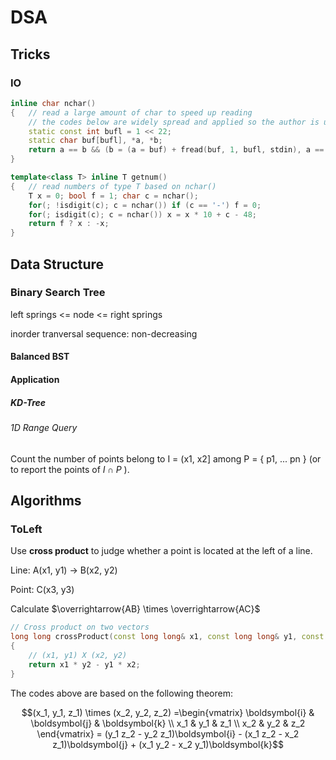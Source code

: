 # DSA

## Tricks

### IO

```cpp
inline char nchar()
{   // read a large amount of char to speed up reading
    // the codes below are widely spread and applied so the author is uncertain
    static const int bufl = 1 << 22;
    static char buf[bufl], *a, *b;
    return a == b && (b = (a = buf) + fread(buf, 1, bufl, stdin), a == b) ? EOF : *a++;
}

template<class T> inline T getnum()
{	// read numbers of type T based on nchar()
    T x = 0; bool f = 1; char c = nchar();
    for(; !isdigit(c); c = nchar()) if (c == '-') f = 0;
    for(; isdigit(c); c = nchar()) x = x * 10 + c - 48;
    return f ? x : -x;
}
```

## Data Structure

### Binary Search Tree

left springs <= node <= right springs

inorder tranversal sequence: non-decreasing

#### Balanced BST



#### Application

##### KD-Tree

###### 1D Range Query

Count the number of points belong to I = (x1, x2] among P = { p1, ... pn } (or to report the points of $I \cap P$ ).





## Algorithms

### ToLeft

Use **cross product** to judge whether a point is located at the left of a line.

Line: A(x1, y1) -> B(x2, y2)

Point: C(x3, y3)

Calculate $\overrightarrow{AB} \times \overrightarrow{AC}$

```cpp
// Cross product on two vectors
long long crossProduct(const long long& x1, const long long& y1, const long long& x2, const long long& y2)
{
    // (x1, y1) X (x2, y2)
    return x1 * y2 - y1 * x2;
}
```

The codes above are based on the following theorem:

$$(x_1, y_1, z_1) \times (x_2, y_2, z_2)
=\begin{vmatrix}
\boldsymbol{i} & \boldsymbol{j} & \boldsymbol{k} \\ 
x_1 & y_1 & z_1 \\ 
x_2 & y_2 & z_2 
\end{vmatrix}
= (y_1 z_2 - y_2 z_1)\boldsymbol{i} - (x_1 z_2 - x_2 z_1)\boldsymbol{j} + (x_1 y_2 - x_2 y_1)\boldsymbol{k}$$

